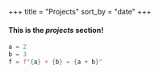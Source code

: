 +++
title = "Projects"
sort_by = "date"
+++

#### This is the *projects* section!

```python
a = 2
b = 3
f = f"{a} + {b} = {a + b}"
```
